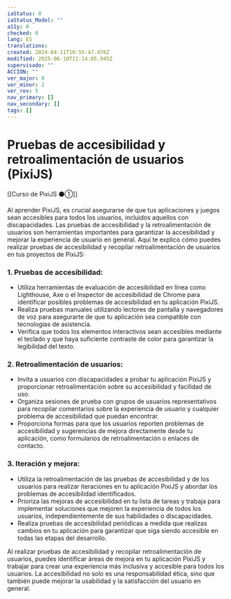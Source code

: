```yaml
---
iaStatus: 0
iaStatus_Model: ""
a11y: 0
checked: 0
lang: ES
translations: 
created: 2024-04-11T10:55:47.476Z
modified: 2025-06-10T21:14:05.945Z
supervisado: ""
ACCION: ""
ver_major: 0
ver_minor: 2
ver_rev: 5
nav_primary: []
nav_secondary: []
tags: []
---
```

# Pruebas de accesibilidad y retroalimentación de usuarios (PixiJS)

[[Curso de PixiJS ⚫①]]

Al aprender PixiJS, es crucial asegurarse de que tus aplicaciones y juegos sean accesibles para todos los usuarios, incluidos aquellos con discapacidades. Las pruebas de accesibilidad y la retroalimentación de usuarios son herramientas importantes para garantizar la accesibilidad y mejorar la experiencia de usuario en general. Aquí te explico cómo puedes realizar pruebas de accesibilidad y recopilar retroalimentación de usuarios en tus proyectos de PixiJS:

### 1. Pruebas de accesibilidad:
   - Utiliza herramientas de evaluación de accesibilidad en línea como Lighthouse, Axe o el Inspector de accesibilidad de Chrome para identificar posibles problemas de accesibilidad en tu aplicación PixiJS.
   - Realiza pruebas manuales utilizando lectores de pantalla y navegadores de voz para asegurarte de que tu aplicación sea compatible con tecnologías de asistencia.
   - Verifica que todos los elementos interactivos sean accesibles mediante el teclado y que haya suficiente contraste de color para garantizar la legibilidad del texto.

### 2. Retroalimentación de usuarios:
   - Invita a usuarios con discapacidades a probar tu aplicación PixiJS y proporcionar retroalimentación sobre su accesibilidad y facilidad de uso.
   - Organiza sesiones de prueba con grupos de usuarios representativos para recopilar comentarios sobre la experiencia de usuario y cualquier problema de accesibilidad que puedan encontrar.
   - Proporciona formas para que los usuarios reporten problemas de accesibilidad y sugerencias de mejora directamente desde tu aplicación, como formularios de retroalimentación o enlaces de contacto.

### 3. Iteración y mejora:
   - Utiliza la retroalimentación de las pruebas de accesibilidad y de los usuarios para realizar iteraciones en tu aplicación PixiJS y abordar los problemas de accesibilidad identificados.
   - Prioriza las mejoras de accesibilidad en tu lista de tareas y trabaja para implementar soluciones que mejoren la experiencia de todos los usuarios, independientemente de sus habilidades o discapacidades.
   - Realiza pruebas de accesibilidad periódicas a medida que realizas cambios en tu aplicación para garantizar que siga siendo accesible en todas las etapas del desarrollo.

Al realizar pruebas de accesibilidad y recopilar retroalimentación de usuarios, puedes identificar áreas de mejora en tu aplicación PixiJS y trabajar para crear una experiencia más inclusiva y accesible para todos los usuarios. La accesibilidad no solo es una responsabilidad ética, sino que también puede mejorar la usabilidad y la satisfacción del usuario en general.
